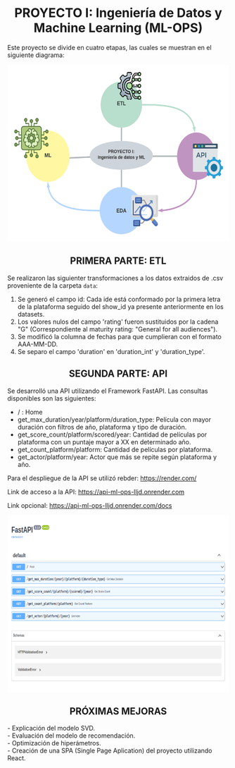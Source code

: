 <h1 align=center> PROYECTO I: Ingeniería de Datos y Machine Learning (ML-OPS)</h1>

Este proyecto se divide en cuatro etapas, las cuales se muestran en el siguiente diagrama:
<p align="center">
<img src="src/etapas.png"  height=400>
</p>

<h2 align=center> PRIMERA PARTE: ETL </h2>

Se realizaron las siguienter transformaciones a los datos extraidos de .csv proveniente de la carpeta `data`: </br>
1. Se generó el campo id: Cada ide está conformado por la primera letra de la plataforma seguido del show_id ya presente anteriormente en los datasets. </br> 
2. Los valores nulos del campo 'rating' fueron sustituidos por la cadena "G" (Correspondiente al maturity rating: "General for all audiences"). </br>
3. Se modificó la columna de fechas para que cumplieran con el formato AAA-MM-DD. </br>
4. Se separo el campo 'duration' en  'duration_int' y 'duration_type'.

<h2 align=center> SEGUNDA PARTE: API </h2>

Se desarrolló una API utilizando el Framework FastAPI. Las consultas disponibles son las siguientes: </br>
- / : Home </br>
- get_max_duration/year/platform/duration_type: Película con mayor duración con filtros de año, plataforma y tipo de duración. </br>
- get_score_count/platform/scored/year: Cantidad de películas por plataforma con un puntaje mayor a XX en determinado año. </br>
- get_count_platform/platform: Cantidad de películas por plataforma. </br>
- get_actor/platform/year: Actor que  más se repite según plataforma y año. </br>

Para el despliegue de la API se utilizó rebder: https://render.com/ </br>

Link de acceso a la API: https://api-ml-ops-lljd.onrender.com </br>

Link opcional: https://api-ml-ops-lljd.onrender.com/docs </br>
<p align="center">
<img src="src/FastAPI.png"  height=400>
</p>


<h2 align=center> PRÓXIMAS MEJORAS </h2>
- Explicación del modelo SVD. </br>
- Evaluación del modelo de recomendación.</br>
- Optimización de hiperámetros.</br>
- Creación de una SPA (Single Page Aplication) del proyecto utilizando React. </br>